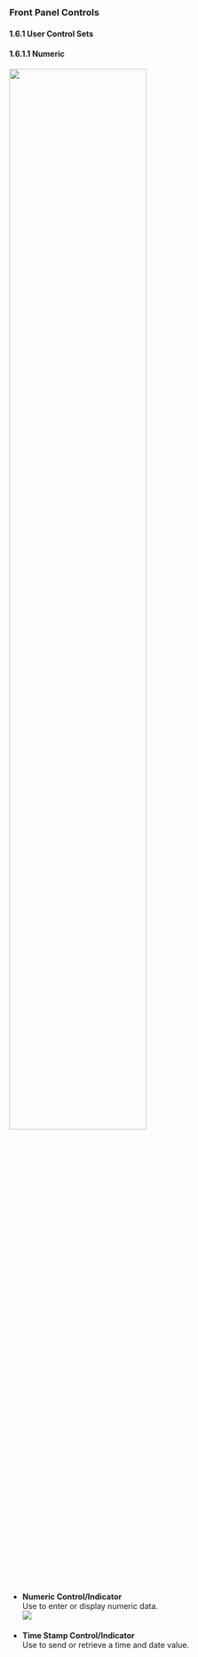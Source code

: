 <h3>Front Panel Controls</h3>
<h4>1.6.1 User Control Sets</h4>
<h4>1.6.1.1 Numeric</h4>
<img width="70%" src="https://user-images.githubusercontent.com/31834249/61588130-36f43780-abd1-11e9-8c81-65eccb442820.png">
<ul><li><b>Numeric Control/Indicator</b><br>Use to enter or display numeric data.<br><img src="https://user-images.githubusercontent.com/31834249/61588322-9f90e380-abd4-11e9-9da3-5d5bf8d58324.PNG"></li><br>
  <li><b>Time Stamp Control/Indicator</b><br>Use to send or retrieve a time and date value.<br></li>
  </ul>
